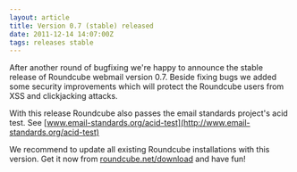 ```yaml
---
layout: article
title: Version 0.7 (stable) released
date: 2011-12-14 14:07:00Z
tags: releases stable
---
```

After another round of bugfixing we're happy to announce the stable release of Roundcube webmail version 0.7. Beside fixing bugs we added some security improvements which will protect the Roundcube users from XSS and clickjacking attacks.

With this release Roundcube also passes the email standards project's acid test. See [www.email-standards.org/acid-test](http://www.email-standards.org/acid-test)

We recommend to update all existing Roundcube installations with this version. Get it now from [roundcube.net/download](http://roundcube.net/download) and have fun!

